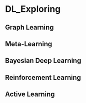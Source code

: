 # DL_Exploring

## Graph Learning

## Meta-Learning

## Bayesian Deep Learning

## Reinforcement Learning


## Active Learning